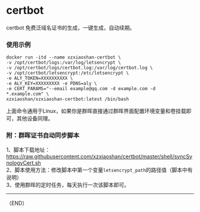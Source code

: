 # certbot  
certbot 免费泛域名证书的生成，一键生成，自动续期。  

### 使用示例  
```
docker run -itd --name xzxiaoshan-certbot \
-v /opt/certbot/logs:/var/log/letsencrypt \
-v /opt/certbot/logs/certbot.log:/var/log/certbot.log \
-v /opt/certbot/letsencrypt:/etc/letsencrypt \
-e ALY_TOKEN=XXXXXXXXXX \
-e ALY_KEY=XXXXXXXXX -e PDNS=aly \
-e CERT_PARAMS="--email example@qq.com -d example.com -d *.example.com" \
xzxiaoshan/xzxiaoshan-certbot:latest /bin/bash
```
上面命令通用于Linux，如果你是群晖直接通过群晖界面配置环境变量和卷挂载即可，其他设备同理。  

### 附：群晖证书自动同步脚本  
1、脚本下载地址：https://raw.githubusercontent.com/xzxiaoshan/certbot/master/shell/syncSynologyCert.sh  
2、脚本使用方法：修改脚本中第一个变量`letsencrypt_path`的路径值（脚本中有说明）  
3、使用群晖的定时任务，每天执行一次该脚本即可。  

---

（END）
